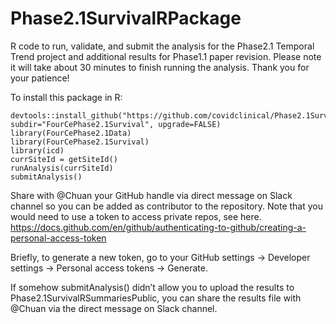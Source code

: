 # Phase2.1SurvivalRPackage
R code to run, validate, and submit the analysis for the Phase2.1 Temporal Trend project and additional results for Phase1.1 paper revision. Please note it will take about 30 minutes to finish running the analysis. Thank you for your patience!

To install this package in R:

```
devtools::install_github("https://github.com/covidclinical/Phase2.1SurvivalRPackage", subdir="FourCePhase2.1Survival", upgrade=FALSE)
library(FourCePhase2.1Data)
library(FourCePhase2.1Survival)
library(icd)
currSiteId = getSiteId()
runAnalysis(currSiteId)
submitAnalysis()
```

Share with @Chuan your GitHub handle via direct message on Slack channel so you can be added as contributor to the repository. Note that you would need to use a token to access private repos, see here. https://docs.github.com/en/github/authenticating-to-github/creating-a-personal-access-token

Briefly, to generate a new token, go to your GitHub settings -> Developer settings -> Personal access tokens -> Generate.

If somehow submitAnalysis() didn’t allow you to upload the results to Phase2.1SurvivalRSummariesPublic, you can share the results file with @Chuan via the direct message on Slack channel.

